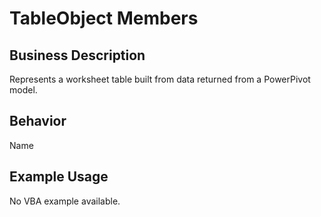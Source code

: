 # TableObject Members

## Business Description
Represents a worksheet table built from data returned from a PowerPivot model.

## Behavior
Name

## Example Usage
No VBA example available.
